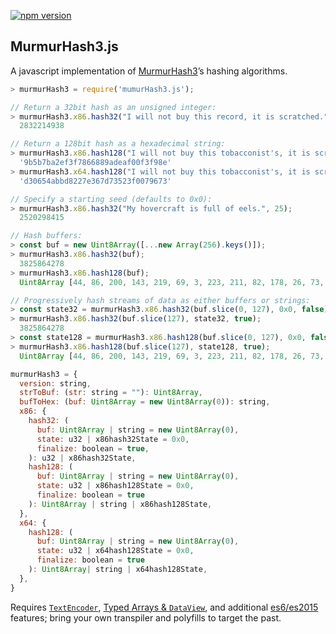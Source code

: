 [![npm version](https://badge.fury.io/js/murmurhash3.js.svg)](https://badge.fury.io/js/murmurhash3.js)

## MurmurHash3.js
A javascript implementation of
[MurmurHash3](https://github.com/aappleby/smhasher/blob/master/src/MurmurHash3.cpp)’s
hashing algorithms.

```javascript
> murmurHash3 = require('mumurHash3.js');

// Return a 32bit hash as an unsigned integer:
> murmurHash3.x86.hash32("I will not buy this record, it is scratched.");
  2832214938

// Return a 128bit hash as a hexadecimal string:
> murmurHash3.x86.hash128("I will not buy this tobacconist's, it is scratched.");
  '9b5b7ba2ef3f7866889adeaf00f3f98e'
> murmurHash3.x64.hash128("I will not buy this tobacconist's, it is scratched.");
  'd30654abbd8227e367d73523f0079673'

// Specify a starting seed (defaults to 0x0):
> murmurHash3.x86.hash32("My hovercraft is full of eels.", 25);
  2520298415

// Hash buffers:
> const buf = new Uint8Array([...new Array(256).keys()]);
> murmurHash3.x86.hash32(buf);
  3825864278
> murmurHash3.x86.hash128(buf);
  Uint8Array [44, 86, 200, 143, 219, 69, 3, 223, 211, 82, 178, 26, 73, 76, 162, 192];

// Progressively hash streams of data as either buffers or strings:
> const state32 = murmurHash3.x86.hash32(buf.slice(0, 127), 0x0, false);
> murmurHash3.x86.hash32(buf.slice(127), state32, true);
  3825864278
> const state128 = murmurHash3.x86.hash128(buf.slice(0, 127), 0x0, false);
> murmurHash3.x86.hash128(buf.slice(127), state128, true);
  Uint8Array [44, 86, 200, 143, 219, 69, 3, 223, 211, 82, 178, 26, 73, 76, 162, 192];
```

```javascript
murmurHash3 = {
  version: string,
  strToBuf: (str: string = ""): Uint8Array,
  bufToHex: (buf: Uint8Array = new Uint8Array(0)): string,
  x86: {
    hash32: (
      buf: Uint8Array | string = new Uint8Array(0),
      state: u32 | x86hash32State = 0x0,
      finalize: boolean = true,
    ): u32 | x86hash32State,
    hash128: (
      buf: Uint8Array | string = new Uint8Array(0),
      state: u32 | x86hash128State = 0x0,
      finalize: boolean = true
    ): Uint8Array | string | x86hash128State,
  },
  x64: {
    hash128: (
      buf: Uint8Array | string = new Uint8Array(0),
      state: u32 | x64hash128State = 0x0,
      finalize: boolean = true
    ): Uint8Array| string | x64hash128State,
  },
}
```

Requires [`TextEncoder`](https://caniuse.com/#feat=textencoder),
[Typed Arrays & `DataView`](https://caniuse.com/#feat=typedarrays), and additional
[es6/es2015](https://caniuse.com/#feat=es6) features; bring your own transpiler and
polyfills to target the past.
